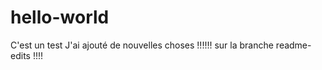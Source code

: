 # hello-world
C'est un test
J'ai ajouté de nouvelles choses !!!!!! sur la branche readme-edits !!!!
